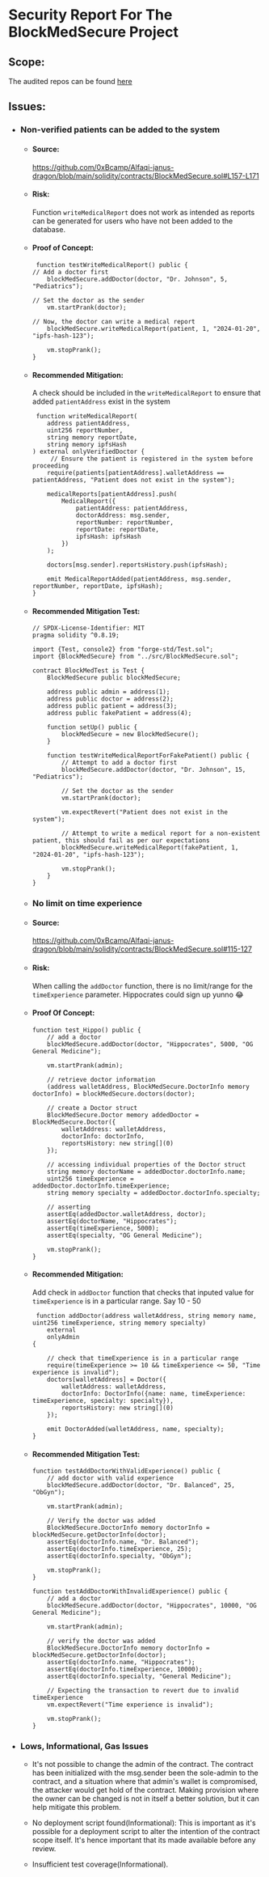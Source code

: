 # Security Report For The BlockMedSecure Project

## Scope:

The audited repos can be found [here](https://github.com/0xBcamp/Alfaqi-janus-dragon/blob/main/solidity/contracts/BlockMedSecure.sol)


## Issues:

- ### Non-verified patients can be added to the system

  - #### Source:

      https://github.com/0xBcamp/Alfaqi-janus-dragon/blob/main/solidity/contracts/BlockMedSecure.sol#L157-L171

  - #### Risk:

      Function `writeMedicalReport` does not work as intended as reports can be generated for users who have not been added to the database.

  - #### Proof of Concept:

      ```solidity
       function testWriteMedicalReport() public {
      // Add a doctor first
          blockMedSecure.addDoctor(doctor, "Dr. Johnson", 5, "Pediatrics");

      // Set the doctor as the sender
          vm.startPrank(doctor);

      // Now, the doctor can write a medical report
          blockMedSecure.writeMedicalReport(patient, 1, "2024-01-20", "ipfs-hash-123");

          vm.stopPrank();
      }
      ```

  - #### Recommended Mitigation:

      A check should be included in the `writeMedicalReport` to ensure that added `patientAddress` exist in the system

      ```solidity
       function writeMedicalReport(
          address patientAddress,
          uint256 reportNumber,
          string memory reportDate,
          string memory ipfsHash
      ) external onlyVerifiedDoctor {
           // Ensure the patient is registered in the system before proceeding
          require(patients[patientAddress].walletAddress == patientAddress, "Patient does not exist in the system");

          medicalReports[patientAddress].push(
              MedicalReport({
                  patientAddress: patientAddress,
                  doctorAddress: msg.sender,
                  reportNumber: reportNumber,
                  reportDate: reportDate,
                  ipfsHash: ipfsHash
              })
          );

          doctors[msg.sender].reportsHistory.push(ipfsHash);

          emit MedicalReportAdded(patientAddress, msg.sender, reportNumber, reportDate, ipfsHash);
      }
      ```

  - #### Recommended Mitigation Test:

      ```solidity
      // SPDX-License-Identifier: MIT
      pragma solidity ^0.8.19;

      import {Test, console2} from "forge-std/Test.sol";
      import {BlockMedSecure} from "../src/BlockMedSecure.sol";

      contract BlockMedTest is Test {
          BlockMedSecure public blockMedSecure;

          address public admin = address(1);
          address public doctor = address(2);
          address public patient = address(3);
          address public fakePatient = address(4); 

          function setUp() public {
              blockMedSecure = new BlockMedSecure();
          }

          function testWriteMedicalReportForFakePatient() public {
              // Attempt to add a doctor first
              blockMedSecure.addDoctor(doctor, "Dr. Johnson", 15, "Pediatrics");

              // Set the doctor as the sender
              vm.startPrank(doctor);

              vm.expectRevert("Patient does not exist in the system");

              // Attempt to write a medical report for a non-existent patient, this should fail as per our expectations
              blockMedSecure.writeMedicalReport(fakePatient, 1, "2024-01-20", "ipfs-hash-123");

              vm.stopPrank();
          }
      }

  - ### No limit on time experience

  - #### Source:

      https://github.com/0xBcamp/Alfaqi-janus-dragon/blob/main/solidity/contracts/BlockMedSecure.sol#115-127

  - #### Risk:

      When calling the `addDoctor` function, there is no limit/range for the `timeExperience` parameter. Hippocrates could sign up yunno 😂

  - #### Proof Of Concept:

      ```solidity
      function test_Hippo() public {
          // add a doctor
          blockMedSecure.addDoctor(doctor, "Hippocrates", 5000, "OG General Medicine");

          vm.startPrank(admin);

          // retrieve doctor information
          (address walletAddress, BlockMedSecure.DoctorInfo memory doctorInfo) = blockMedSecure.doctors(doctor);

          // create a Doctor struct
          BlockMedSecure.Doctor memory addedDoctor = BlockMedSecure.Doctor({
              walletAddress: walletAddress,
              doctorInfo: doctorInfo,
              reportsHistory: new string[](0)
          });

          // accessing individual properties of the Doctor struct
          string memory doctorName = addedDoctor.doctorInfo.name;
          uint256 timeExperience = addedDoctor.doctorInfo.timeExperience;
          string memory specialty = addedDoctor.doctorInfo.specialty;

          // asserting
          assertEq(addedDoctor.walletAddress, doctor);
          assertEq(doctorName, "Hippocrates");
          assertEq(timeExperience, 5000);
          assertEq(specialty, "OG General Medicine");

          vm.stopPrank();
      }
      ```

  - #### Recommended Mitigation:

      Add check in `addDoctor` function that checks that inputed value for `timeExperience` is in a particular range. Say 10 - 50

      ```solidity
       function addDoctor(address walletAddress, string memory name, uint256 timeExperience, string memory specialty)
          external
          onlyAdmin
      {

          // check that timeExperience is in a particular range
          require(timeExperience >= 10 && timeExperience <= 50, "Time experience is invalid");
          doctors[walletAddress] = Doctor({
              walletAddress: walletAddress,
              doctorInfo: DoctorInfo({name: name, timeExperience: timeExperience, specialty: specialty}),
              reportsHistory: new string[](0)
          });

          emit DoctorAdded(walletAddress, name, specialty);
      }
      ```

  - #### Recommended Mitigation Test: 

    ```solidity
    function testAddDoctorWithValidExperience() public {
        // add doctor with valid experience
        blockMedSecure.addDoctor(doctor, "Dr. Balanced", 25, "ObGyn");

        vm.startPrank(admin);

        // Verify the doctor was added
        BlockMedSecure.DoctorInfo memory doctorInfo = blockMedSecure.getDoctorInfo(doctor);
        assertEq(doctorInfo.name, "Dr. Balanced");
        assertEq(doctorInfo.timeExperience, 25);
        assertEq(doctorInfo.specialty, "ObGyn");

        vm.stopPrank();
    }
    ```

    ```solidity
    function testAddDoctorWithInvalidExperience() public {
        // add a doctor
        blockMedSecure.addDoctor(doctor, "Hippocrates", 10000, "OG General Medicine");

        vm.startPrank(admin);

        // verify the doctor was added
        BlockMedSecure.DoctorInfo memory doctorInfo = blockMedSecure.getDoctorInfo(doctor);
        assertEq(doctorInfo.name, "Hippocrates");
        assertEq(doctorInfo.timeExperience, 10000);
        assertEq(doctorInfo.specialty, "General Medicine");

        // Expecting the transaction to revert due to invalid timeExperience
        vm.expectRevert("Time experience is invalid");

        vm.stopPrank();
    }
    ```

- ### Lows, Informational, Gas Issues

    - It's not possible to change the admin of the contract. The contract has been initialized with the msg.sender been the sole-admin to the contract, and a situation where that admin's wallet is compromised, the attacker would get hold of the contract. Making provision where the owner can be changed is not in itself a better solution, but it can help mitigate this problem.
  
    - No deployment script found(Informational): This is important as it's possible for a deployment script to alter the intention of the contract scope itself. It's hence important that its made available before any review.
  
    - Insufficient test coverage(Informational).